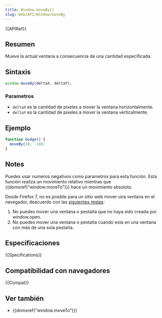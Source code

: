 ```yaml
---
title: Window.moveBy()
slug: Web/API/Window/moveBy
---
```


{{APIRef}}

## Resumen

Mueve la actual ventana a consecuencia de una cantidad especificada.

## Sintaxis

```js
window.moveBy(deltaX, deltaY);
```

### Parametros

- `deltaX` es la cantidad de pixeles a mover la ventana horizontalmente.
- `deltaY` es la cantidad de pixeles a mover la ventana verticalmente.

## Ejemplo

```js
function budge() {
  moveBy(10, -10);
}
```

## Notes

Puedes usar numeros negativos como parametros para esta función. Esta función realiza un movimiento relativo mientras que {{domxref("window.moveTo")}} hace un movimiento absoluto.

Desde Firefox 7, no es posible para un sitio web mover una ventana en el navegador, deacuerdo con las [siguientes reglas](https://bugzilla.mozilla.org/show_bug.cgi?id=565541#c24):

1. No puedes mover una ventana o pestaña que no haya sido creada por window\.open.
2. No puedes mover una ventana o pestaña cuando esta en una ventana con más de una sola pestaña.

## Especificaciones

{{Specifications}}

## Compatibilidad con navegadores

{{Compat}}

## Ver también

- {{domxref("window.moveTo")}}
